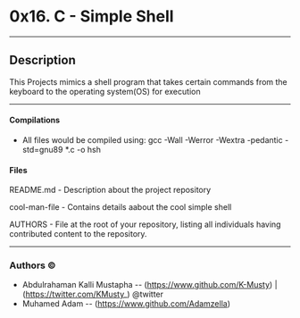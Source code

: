 # 0x16. C - Simple Shell

------------------------
## Description

This Projects mimics a shell program that takes certain commands from the keyboard to the operating system(OS) for execution

------------------------
#### Compilations

- All files would be compiled using: gcc -Wall -Werror -Wextra -pedantic -std=gnu89 *.c -o hsh

#### Files

README.md - Description about the project repository

cool-man-file - Contains details aabout the cool simple shell

AUTHORS - File at the root of your repository, listing all individuals having contributed content to the repository.

-----------------------
### Authors &copy;

- Abdulrahaman Kalli Mustapha -- (https://www.github.com/K-Musty) | (https://twitter.com/KMusty_) @twitter
- Muhamed Adam -- (https://www.github.com/Adamzella) 
